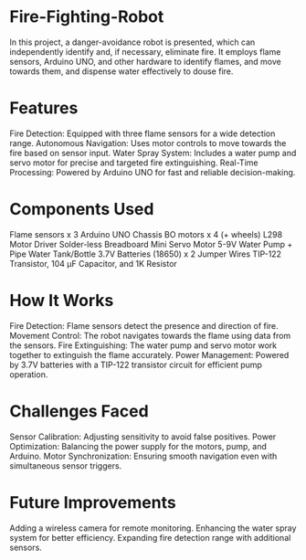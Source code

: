 # Fire-Fighting-Robot
In this project, a danger-avoidance robot is presented, which can independently identify and, if necessary, eliminate fire. It employs flame sensors, Arduino UNO, and other hardware to identify flames, and move towards them, and dispense water effectively to douse fire.

# Features
Fire Detection: Equipped with three flame sensors for a wide detection range.
Autonomous Navigation: Uses motor controls to move towards the fire based on sensor input.
Water Spray System: Includes a water pump and servo motor for precise and targeted fire extinguishing.
Real-Time Processing: Powered by Arduino UNO for fast and reliable decision-making.

# Components Used
Flame sensors x 3
Arduino UNO
Chassis
BO motors x 4 (+ wheels)
L298 Motor Driver
Solder-less Breadboard
Mini Servo Motor
5-9V Water Pump + Pipe
Water Tank/Bottle
3.7V Batteries (18650) x 2
Jumper Wires
TIP-122 Transistor, 104 µF Capacitor, and 1K Resistor

# How It Works
Fire Detection: Flame sensors detect the presence and direction of fire.
Movement Control: The robot navigates towards the flame using data from the sensors.
Fire Extinguishing: The water pump and servo motor work together to extinguish the flame accurately.
Power Management: Powered by 3.7V batteries with a TIP-122 transistor circuit for efficient pump operation.

# Challenges Faced
Sensor Calibration: Adjusting sensitivity to avoid false positives.
Power Optimization: Balancing the power supply for the motors, pump, and Arduino.
Motor Synchronization: Ensuring smooth navigation even with simultaneous sensor triggers.

# Future Improvements
Adding a wireless camera for remote monitoring.
Enhancing the water spray system for better efficiency.
Expanding fire detection range with additional sensors.

